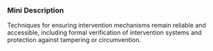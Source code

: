 ### Mini Description

Techniques for ensuring intervention mechanisms remain reliable and accessible, including formal verification of intervention systems and protection against tampering or circumvention.
